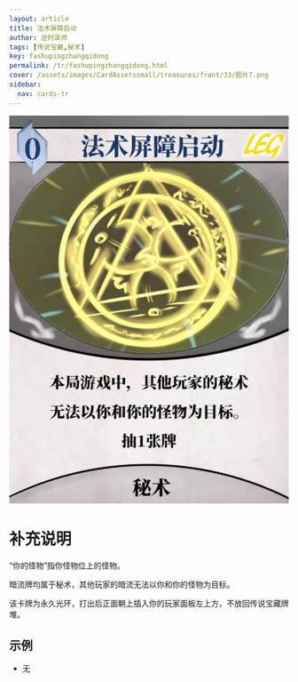 ```yaml
---
layout: article
title: 法术屏障启动
author: 逆时巫师
tags: [传说宝藏,秘术]
key: fashupingzhangqidong
permalink: /tr/fashupingzhangqidong.html
cover: /assets/images/CardAssetssmall/treasures/front/33/图片7.png
sidebar:
  nav: cards-tr
---
```

![](/assets/images/CardAssets/treasures/front/33/图片7.png)

# 补充说明
“你的怪物”指你怪物位上的怪物。

暗流牌均属于秘术，其他玩家的暗流无法以你和你的怪物为目标。

该卡牌为永久光环，打出后正面朝上插入你的玩家面板左上方，不放回传说宝藏牌堆。
## 示例
* 无